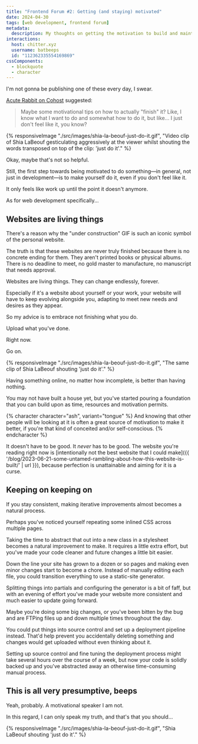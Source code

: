 ```yaml
---
title: "Frontend Forum #2: Getting (and staying) motivated"
date: 2024-04-30
tags: [web development, frontend forum]
metadata:
  description: My thoughts on getting the motivation to build and maintain a website.
interactions:
  host: chitter.xyz
  username: batbeeps
  id: "112362335554169869"
cssComponents:
  - blockquote
  - character
---
```


I'm not gonna be publishing one of these every day, I swear.

[Acute Rabbit on Cohost](https://cohost.org/AcuteRabbit) suggested:

> Maybe some motivational tips on how to actually "finish" it? Like, I know what I want to do and somewhat how to do it, but like... I just don't feel like it, you know?

{% responsiveImage "./src/images/shia-la-beouf-just-do-it.gif", "Video clip of Shia LaBeouf gesticulating aggressively at the viewer whilst shouting the words transposed on top of the clip: 'just do it'." %}

Okay, maybe that's not so helpful.

Still, the first step towards being motivated to do something—in general, not just in development—is to make yourself do it, even if you don't feel like it.

It only feels like work up until the point it doesn't anymore.

As for web development specifically...

## Websites are living things

There's a reason why the "under construction" GIF is such an iconic symbol of the personal website.

The truth is that these websites are never truly finished because there is no concrete ending for them. They aren't printed books or physical albums. There is no deadline to meet, no gold master to manufacture, no manuscript that needs approval.

Websites are living things. They can change endlessly, forever.

Especially if it's a website about yourself or your work, your website will have to keep evolving alongside you, adapting to meet new needs and desires as they appear.

So my advice is to embrace not finishing what you do.

Upload what you've done.

Right now.

Go on.

{% responsiveImage "./src/images/shia-la-beouf-just-do-it.gif", "The same clip of Shia LaBeouf shouting 'just do it'." %}

Having something online, no matter how incomplete, is better than having nothing.

You may not have built a house yet, but you've started pouring a foundation that you can build upon as time, resources and motivation permits.

{% character character="ash", variant="tongue" %}
And knowing that other people will be looking at it is often a great source of motivation to make it better, if you're that kind of conceited and/or self-conscious.
{% endcharacter %}

It doesn't have to be good. It _never_ has to be good. The website you're reading right now is [intentionally not the best website that I could make]({{ '/blog/2023-06-21-some-untamed-rambling-about-how-this-website-is-built/' | url }}), because perfection is unattainable and aiming for it is a curse.

## Keeping on keeping on

If you stay consistent, making iterative improvements almost becomes a natural process.

Perhaps you've noticed yourself repeating some inlined CSS across multiple pages.

Taking the time to abstract that out into a new class in a stylesheet becomes a natural improvement to make. It requires a little extra effort, but you've made your code cleaner and future changes a little bit easier.

Down the line your site has grown to a dozen or so pages and making even minor changes start to become a chore. Instead of manually editing each file, you could transition everything to use a static-site generator.

Splitting things into partials and configuring the generator is a bit of faff, but with an evening of effort you've made your website more consistent and much easier to update going forward.

Maybe you're doing some big changes, or you've been bitten by the bug and are FTPing files up and down multiple times throughout the day.

You could put things into source control and set up a deployment pipeline instead. That'd help prevent you accidentally deleting something and changes would get uploaded without even thinking about it.

Setting up source control and fine tuning the deployment process might take several hours over the course of a week, but now your code is solidly backed up and you've abstracted away an otherwise time-consuming manual process.

## This is all very presumptive, beeps

Yeah, probably. A motivational speaker I am not.

In this regard, I can only speak my truth, and that's that you should...

{% responsiveImage "./src/images/shia-la-beouf-just-do-it.gif", "Shia LaBeouf shouting 'just do it'." %}
